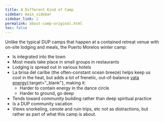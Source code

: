 ```yaml
---
title: A Different Kind of Camp
sidebar: main_sidebar
sidebar_link: 1
permalink: about-camp-original.html
toc: false
---
```


Unlike the typical DUP camps that happen at a contained retreat venue with on-site lodging and meals, the Puerto Morelos winter camp:

* Is integrated into the town
* Most meals take place in small groups in restaurants
* Lodging is spread out in various hotels
* La brisa del caribe (the often-constant ocean breeze) helps keep us cool in the heat, but adds a lot of frenetic, out-of-balance [vata energy](https://ayurvedichospital.com/en-blog/demystifying-doshas-vata-pitta-kapha){:target="_blank"}, making it:
  * Harder to contain energy in the dance circle
  * Harder to ground, go deep
* Tends toward community building rather than deep spiritual practice
* Is a DUP community vacation
* Views snorkeling, cenote and ruin trips, etc not as distractions, but rather as part of what this camp is about.